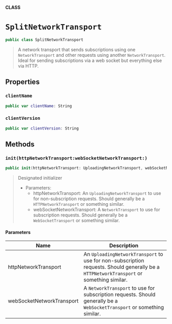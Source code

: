 **CLASS**

# `SplitNetworkTransport`

```swift
public class SplitNetworkTransport
```

> A network transport that sends subscriptions using one `NetworkTransport` and other requests using another `NetworkTransport`. Ideal for sending subscriptions via a web socket but everything else via HTTP.

## Properties
### `clientName`

```swift
public var clientName: String
```

### `clientVersion`

```swift
public var clientVersion: String
```

## Methods
### `init(httpNetworkTransport:webSocketNetworkTransport:)`

```swift
public init(httpNetworkTransport: UploadingNetworkTransport, webSocketNetworkTransport: NetworkTransport)
```

> Designated initializer
>
> - Parameters:
>   - httpNetworkTransport: An `UploadingNetworkTransport` to use for non-subscription requests. Should generally be a `HTTPNetworkTransport` or something similar.
>   - webSocketNetworkTransport: A `NetworkTransport` to use for subscription requests. Should generally be a `WebSocketTransport` or something similar.

#### Parameters

| Name | Description |
| ---- | ----------- |
| httpNetworkTransport | An `UploadingNetworkTransport` to use for non-subscription requests. Should generally be a `HTTPNetworkTransport` or something similar. |
| webSocketNetworkTransport | A `NetworkTransport` to use for subscription requests. Should generally be a `WebSocketTransport` or something similar. |